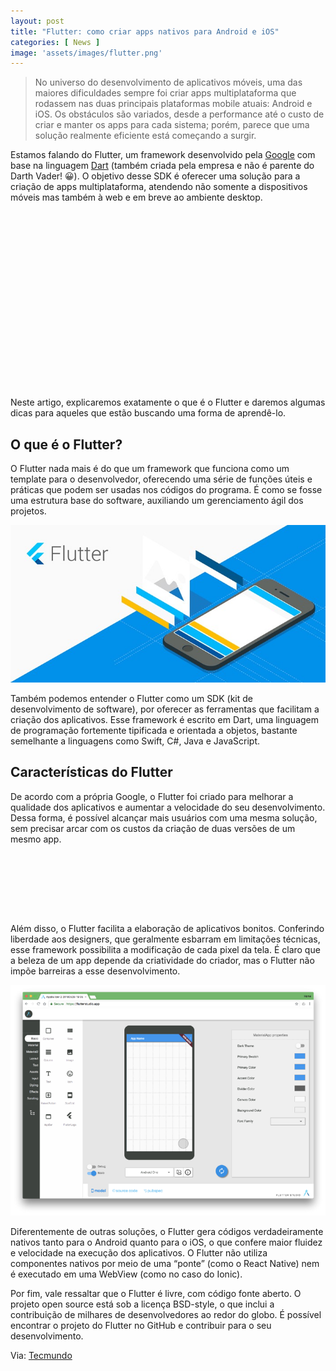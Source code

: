 ```yaml
---
layout: post
title: "Flutter: como criar apps nativos para Android e iOS"
categories: [ News ]
image: 'assets/images/flutter.png'
---
```


> No universo do desenvolvimento de aplicativos móveis, uma das maiores dificuldades sempre foi criar apps multiplataforma que rodassem nas duas principais plataformas mobile atuais: Android e iOS. Os obstáculos são variados, desde a performance até o custo de criar e manter os apps para cada sistema; porém, parece que uma solução realmente eficiente está começando a surgir.

Estamos falando do Flutter, um framework desenvolvido pela [Google](https://www.google.com.br/) com base na linguagem [Dart](https://dart.dev/) (também criada pela empresa e não é parente do Darth Vader! 😀️). O objetivo desse SDK é oferecer uma solução para a criação de apps multiplataforma, atendendo não somente a dispositivos móveis mas também à web e em breve ao ambiente desktop.

<!-- QUADRADO -->
<script async src="//pagead2.googlesyndication.com/pagead/js/adsbygoogle.js"></script>
<ins class="adsbygoogle"
style="display:inline-block;width:336px;height:280px"
data-ad-client="ca-pub-2838251107855362"
data-ad-slot="5351066970"></ins>
<script>
(adsbygoogle = window.adsbygoogle || []).push({});
</script>

Neste artigo, explicaremos exatamente o que é o Flutter e daremos algumas dicas para aqueles que estão buscando uma forma de aprendê-lo.

## O que é o Flutter?

O Flutter nada mais é do que um framework que funciona como um template para o desenvolvedor, oferecendo uma série de funções úteis e práticas que podem ser usadas nos códigos do programa. É como se fosse uma estrutura base do software, auxiliando um gerenciamento ágil dos projetos.

![Flutter](/assets/images/flutter-29101357380259.jpg)

Também podemos entender o Flutter como um SDK (kit de desenvolvimento de software), por oferecer as ferramentas que facilitam a criação dos aplicativos. Esse framework é escrito em Dart, uma linguagem de programação fortemente tipificada e orientada a objetos, bastante semelhante a linguagens como Swift, C#, Java e JavaScript.

## Características do Flutter

De acordo com a própria Google, o Flutter foi criado para melhorar a qualidade dos aplicativos e aumentar a velocidade do seu desenvolvimento. Dessa forma, é possível alcançar mais usuários com uma mesma solução, sem precisar arcar com os custos da criação de duas versões de um mesmo app.

<!-- MINI ANÚNCIO -->
<script async src="//pagead2.googlesyndication.com/pagead/js/adsbygoogle.js"></script>
<!-- Games Root -->
<ins class="adsbygoogle"
style="display:inline-block;width:730px;height:95px"
data-ad-client="ca-pub-2838251107855362"
data-ad-slot="5351066970"></ins>
<script>
(adsbygoogle = window.adsbygoogle || []).push({});
</script>

Além disso, o Flutter facilita a elaboração de aplicativos bonitos. Conferindo liberdade aos designers, que geralmente esbarram em limitações técnicas, esse framework possibilita a modificação de cada pixel da tela. É claro que a beleza de um app depende da criatividade do criador, mas o Flutter não impõe barreiras a esse desenvolvimento.

![Flutter](/assets/images/flutter-29101416677261.png)

Diferentemente de outras soluções, o Flutter gera códigos verdadeiramente nativos tanto para o Android quanto para o iOS, o que confere maior fluidez e velocidade na execução dos aplicativos. O Flutter não utiliza componentes nativos por meio de uma “ponte” (como o React Native) nem é executado em uma WebView (como no caso do Ionic).

Por fim, vale ressaltar que o Flutter é livre, com código fonte aberto. O projeto open source está sob a licença BSD-style, o que inclui a contribuição de milhares de desenvolvedores ao redor do globo. É possível encontrar o projeto do Flutter no GitHub e contribuir para o seu desenvolvimento.

<!-- RETANGULO LARGO 2 -->
<script async src="//pagead2.googlesyndication.com/pagead/js/adsbygoogle.js"></script>
<ins class="adsbygoogle"
style="display:block; text-align:center;"
data-ad-layout="in-article"
data-ad-format="fluid"
data-ad-client="ca-pub-2838251107855362"
data-ad-slot="8549252987"></ins>
<script>
(adsbygoogle = window.adsbygoogle || []).push({});
</script>

Via: [Tecmundo](https://www.tecmundo.com.br/software/147226-flutter-criar-apps-nativos-android-ios.htm)
